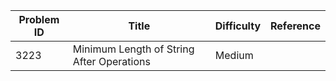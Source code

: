 | Problem ID | Title | Difficulty | Reference
| --- | --- | --- | ---
| 3223 | Minimum Length of String After Operations | Medium | 
